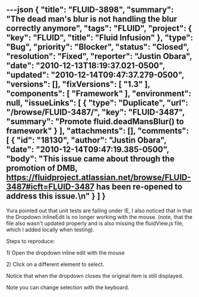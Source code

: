 ---json
{
  "title": "FLUID-3898",
  "summary": "The dead man's blur is not handling the blur correctly anymore",
  "tags": "FLUID",
  "project": {
    "key": "FLUID",
    "title": "Fluid Infusion"
  },
  "type": "Bug",
  "priority": "Blocker",
  "status": "Closed",
  "resolution": "Fixed",
  "reporter": "Justin Obara",
  "date": "2010-12-13T18:19:37.021-0500",
  "updated": "2010-12-14T09:47:37.279-0500",
  "versions": [],
  "fixVersions": [
    "1.3"
  ],
  "components": [
    "Framework"
  ],
  "environment": null,
  "issueLinks": [
    {
      "type": "Duplicate",
      "url": "/browse/FLUID-3487/",
      "key": "FLUID-3487",
      "summary": "Promote fluid.deadMansBlur() to framework"
    }
  ],
  "attachments": [],
  "comments": [
    {
      "id": "18130",
      "author": "Justin Obara",
      "date": "2010-12-14T09:47:19.385-0500",
      "body": "This issue came about through the promotion of DMB, <https://fluidproject.atlassian.net/browse/FLUID-3487#icft=FLUID-3487> has been re-opened to address this issue.\n"
    }
  ]
}
---
Yura pointed out that unit tests are failing under IE, I also noticed that in that the Dropdown inlineEdit is no longer working with the mouse. (note, that the file also wasn't updated properly and is also missing the fluidView\.js file, which I added locally when testing).

Steps to reproduce:

1\) Open the dropdown inline edit with the mouse

2\) Click on a different element to select.

Notice that when the dropdown closes the original item is  still displayed.

Note you can change selection with the keyboard.

        